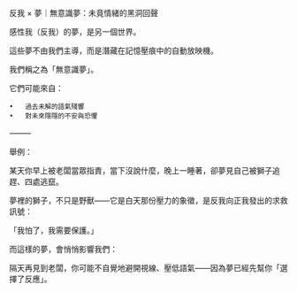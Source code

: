 反我 × 夢｜無意識夢：未竟情緒的黑洞回聲

感性我（反我）的夢，是另一個世界。

這些夢不由我們主導，而是潛藏在記憶壓痕中的自動放映機。

我們稱之為「無意識夢」。

它們可能來自：

	•	過去未解的語氣殘響
	•	對未來隱隱的不安與恐懼

⸻

舉例：

某天你早上被老闆當眾指責，當下沒說什麼，晚上一睡著，卻夢見自己被獅子追趕、四處逃竄。

夢裡的獅子，不只是野獸——它是白天那份壓力的象徵，是反我向正我發出的求救訊號：

「我怕了，我需要保護。」

而這樣的夢，會悄悄影響我們：

隔天再見到老闆，你可能不自覺地避開視線、壓低語氣——因為夢已經先幫你「選擇了反應」。
